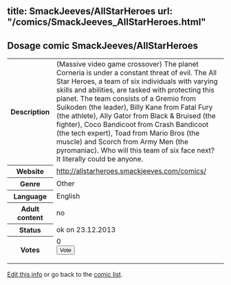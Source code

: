 title: SmackJeeves/AllStarHeroes
url: "/comics/SmackJeeves_AllStarHeroes.html"
---
Dosage comic SmackJeeves/AllStarHeroes
-----------------------------------------

<p id="msg"></p>
<script type="text/javascript">
if (window.location.search === '?edit_info_mail=sent_ok') {
  var elem = document.getElementById("msg");
  elem.innerHTML = 'Edited information sucessfully sent for review, which is usually done daily. Thanks!';
  elem.className = 'ok';
}
</script>
<table class="comicinfo">
<tr>
<th>Description</th><td>(Massive video game crossover) The planet Corneria is under a constant threat of evil. The All Star Heroes, a team of six individuals with varying skills and abilities, are tasked with protecting this planet. The team consists of a Gremio from Suikoden (the leader), Billy Kane from Fatal Fury (the athlete), Ally Gator from Black &amp; Bruised (the fighter), Coco Bandicoot from Crash Bandicoot (the tech expert), Toad from Mario Bros (the muscle) and Scorch from Army Men (the pyromaniac). Who will this team of six face next? It literally could be anyone.</td>
</tr>
<tr>
<th>Website</th><td><a href="http://allstarheroes.smackjeeves.com/comics/">http://allstarheroes.smackjeeves.com/comics/</a></td>
</tr>
<tr>
<th>Genre</th><td>Other</td>
</tr>
<tr>
<th>Language</th><td>English</td>
</tr>
<tr>
<th>Adult content</th><td>no</td>
</tr>
<tr>
<th>Status</th><td>ok on 23.12.2013</td>
</tr>
<tr>
<th>Votes</th><td>0
<form action="http://gaecounter.appspot.com/count/" method="POST">
<input name="name" type="hidden" value="SmackJeeves_AllStarHeroes"/>
<input name="uid" type="hidden" id="voteuid" value=""/>
<input type="submit" value="Vote"/>
</form>
</td>
</tr>
</table>
<script type="text/javascript">
var ua = navigator.userAgent;
document.getElementById("voteuid").value = ua.replace(/[^a-zA-Z0-9\._:]/g , "_");;
</script>

[Edit this info](SmackJeeves_AllStarHeroes_edit.html) or go back to the [comic list](../comic-index.html).
